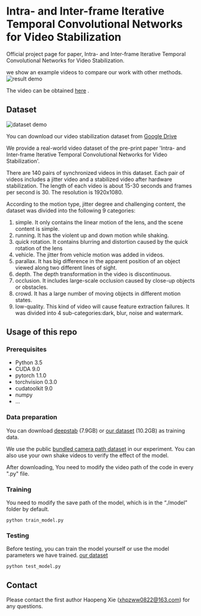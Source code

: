 # Intra- and Inter-frame Iterative Temporal Convolutional Networks for Video Stabilization
Official project page for paper, Intra- and Inter-frame Iterative Temporal Convolutional Networks for Video Stabilization.

we show an example videos to compare our work with other methods.
 ![result demo](./docs/result_demo.gif)

The video can be obtained [here](https://www.youtube.com/watch?v=RiOOc_clpjE) .

## Dataset
 ![dataset demo](./docs/dataset_demo.gif)

You can download our video stabilization dataset from [Google Drive](https://drive.google.com/drive/folders/1PKH6rn8U_I0EZbJdmjzStuMX1Ica4pWS?usp=sharing) 

We provide a real-world video dataset of the pre-print paper 'Intra- and Inter-frame Iterative Temporal Convolutional Networks for Video Stabilization'.

There are 140 pairs of synchronized videos in this dataset. Each pair of videos includes a jitter video and a stabilized video after hardware stabilization. The length of each video is about 15-30 seconds and frames per second is 30. The resolution is 1920x1080.

According to the motion type, jitter degree and challenging content, the dataset was divided into the following 9 categories:
1. simple. It only contains the linear motion of the lens, and the scene content is simple.
2. running. It has the violent up and down motion while shaking.
3. quick rotation. It contains blurring and distortion caused by the quick rotation of the lens
4. vehicle. The jitter from vehicle motion was added in videos.
5. parallax. It has big difference in the apparent position of an object viewed along two different lines of sight.
6. depth. The depth transformation in the video is discontinuous.
7. occlusion. It includes large-scale occlusion caused by close-up objects or obstacles.
8. crowd. It has a large number of moving objects in different motion states.
9. low-quality. This kind of video will cause feature extraction failures. It was divided into 4 sub-categories:dark, blur, noise and watermark.


## Usage of this repo
### Prerequisites
- Python 3.5
- CUDA 9.0
- pytorch 1.1.0
- torchvision 0.3.0
- cudatoolkit 9.0
- numpy
- ...

### Data preparation
You can download [deepstab](http://cg.cs.tsinghua.edu.cn/download/DeepStab.zip) (7.9GB) or [our dataset](https://drive.google.com/drive/folders/1PKH6rn8U_I0EZbJdmjzStuMX1Ica4pWS?usp=sharing) (10.2GB) as training data.

We use the public [bundled camera path dataset](http://liushuaicheng.org/SIGGRAPH2013/database.html) in our experiment. You can also use your own shake videos to verify the effect of the model.

After downloading, You need to modify the video path of the code in every ".py" file.

### Training
You need to modify the save path of the model, which is in the “./model” folder by default.

```python train_model.py```

### Testing
Before testing, you can train the model yourself or use the model parameters we have trained. [our dataset](https://drive.google.com/drive/folders/1Zt0TvY7f4opXXxzyHsph0sPV9ufH0qkZ?usp=sharing)

```python test_model.py```

## Contact
Please contact the first author Haopeng Xie (xhpzww0822@163.com) for any questions.